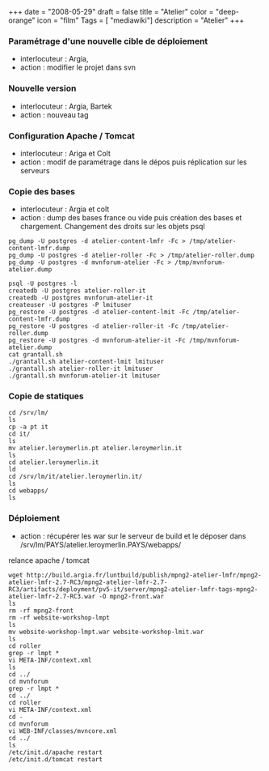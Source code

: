+++
date = "2008-05-29"
draft = false
title = "Atelier"
color = "deep-orange"
icon = "film"
Tags = [ "mediawiki"]
description = "Atelier"
+++

### Paramétrage d'une nouvelle cible de déploiement

-   interlocuteur : Argia,
-   action : modifier le projet dans svn

### Nouvelle version

-   interlocuteur : Argia, Bartek
-   action : nouveau tag

### Configuration Apache / Tomcat

-   interlocuteur : Ariga et Colt
-   action : modif de paramétrage dans le dépos puis réplication sur les
    serveurs

### Copie des bases

-   interlocuteur : Argia et colt
-   action : dump des bases france ou vide puis création des bases et
    chargement. Changement des droits sur les objets psql

<!-- -->

    pg_dump -U postgres -d atelier-content-lmfr -Fc > /tmp/atelier-content-lmfr.dump
    pg_dump -U postgres -d atelier-roller -Fc > /tmp/atelier-roller.dump
    pg_dump -U postgres -d mvnforum-atelier -Fc > /tmp/mvnforum-atelier.dump

    psql -U postgres -l
    createdb -U postgres atelier-roller-it
    createdb -U postgres mvnforum-atelier-it
    createuser -U postgres -P lmituser
    pg_restore -U postgres -d atelier-content-lmit -Fc /tmp/atelier-content-lmfr.dump
    pg_restore -U postgres -d atelier-roller-it -Fc /tmp/atelier-roller.dump
    pg_restore -U postgres -d mvnforum-atelier-it -Fc /tmp/mvnforum-atelier.dump
    cat grantall.sh
    ./grantall.sh atelier-content-lmit lmituser
    ./grantall.sh atelier-roller-it lmituser
    ./grantall.sh mvnforum-atelier-it lmituser

### Copie de statiques

    cd /srv/lm/
    ls
    cp -a pt it
    cd it/
    ls
    mv atelier.leroymerlin.pt atelier.leroymerlin.it
    ls
    cd atelier.leroymerlin.it
    ld
    cd /srv/lm/it/atelier.leroymerlin.it/
    ls
    cd webapps/
    ls

### Déploiement

-   action : récupérer les war sur le serveur de build et le déposer
    dans /srv/lm/PAYS/atelier.leroymerlin.PAYS/webapps/

relance apache / tomcat

    wget http://build.argia.fr/luntbuild/publish/mpng2-atelier-lmfr/mpng2-atelier-lmfr-2.7-RC3/mpng2-atelier-lmfr-2.7-RC3/artifacts/deployment/pv5-it/server/mpng2-atelier-lmfr-tags-mpng2-atelier-lmfr-2.7-RC3.war -O mpng2-front.war
    ls
    rm -rf mpng2-front
    rm -rf website-workshop-lmpt
    ls
    mv website-workshop-lmpt.war website-workshop-lmit.war
    ls
    cd roller
    grep -r lmpt *
    vi META-INF/context.xml
    ls
    cd ../
    cd mvnforum
    grep -r lmpt *
    cd ../
    cd roller
    vi META-INF/context.xml
    cd -
    cd mvnforum
    vi WEB-INF/classes/mvncore.xml
    cd ../
    ls
    /etc/init.d/apache restart
    /etc/init.d/tomcat restart
